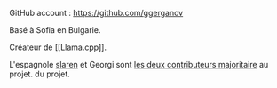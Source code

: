 GitHub account : https://github.com/ggerganov

Basé à Sofia en Bulgarie.

Créateur de [[Llama.cpp]].

L'espagnole [slaren](https://github.com/slaren) et Georgi sont [les deux contributeurs majoritaire]( https://github.com/ggerganov/llama.cpp/graphs/contributors) au projet. du projet.